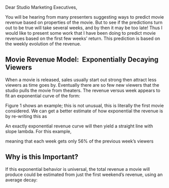 Dear Studio Marketing Executives,

You will be hearing from many presenters suggesting ways to predict movie revenue based on properties of the movie. But to see if the predictions turn out to be true will take several weeks, and by then it may be too late! Thus I would like to present some work that I have been doing to predict movie revenues based on the first few weeks’ return. This prediction is based on the weekly evolution of the revenue.

<h2>Movie Revenue Model:  Exponentially Decaying Viewers</h2>

When a movie is released, sales usually start out strong then attract less viewers as time goes by. Eventually there are so few new viewers that the studio pulls the movie from theaters. The revenue versus week appears to fit an exponential curve of the form:


Figure 1 shows an example; this is not unusual, this is literally the first movie considered. We can get a better estimate of how exponential the revenue is by re-writing this as



An exactly exponential revenue curve will then yield a straight line with slope lambda. For this example,   


meaning that each week gets only 56% of the previous week’s viewers

<h2>Why is this Important?</h2>

If this exponential behavior is universal, the total revenue a movie will produce could be estimated from just the first weekend’s revenue, using an average decay: 
